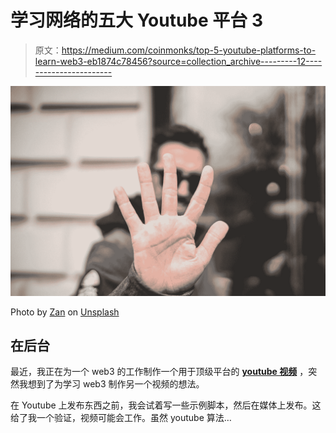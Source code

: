 # 学习网络的五大 Youtube 平台 3

> 原文：<https://medium.com/coinmonks/top-5-youtube-platforms-to-learn-web3-eb1874c78456?source=collection_archive---------12----------------------->

![](img/ceba91528e7fadcf6b4730e11fcb1d4b.png)

Photo by [Zan](https://unsplash.com/@zanilic?utm_source=medium&utm_medium=referral) on [Unsplash](https://unsplash.com?utm_source=medium&utm_medium=referral)

## 在后台

最近，我正在为一个 web3 的工作制作一个用于顶级平台的 [**youtube 视频**](https://www.youtube.com/channel/UC6I-Tz6QwYbJpoIK7l0NtXA) ，突然我想到了为学习 web3 制作另一个视频的想法。

在 Youtube 上发布东西之前，我会试着写一些示例脚本，然后在媒体上发布。这给了我一个验证，视频可能会工作。虽然 youtube 算法…